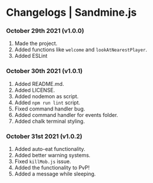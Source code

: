 # Changelogs | Sandmine.js

### October 29th 2021 (v1.0.0)

1. Made the project.
2. Added functions like `welcome` and `lookAtNearestPlayer`.
3. Added ESLint

### October 30th 2021 (v1.0.1)

1. Added README.md.
2. Added LICENSE.
3. Added nodemon as script.
4. Added `npm run lint` script.
5. Fixed command handler bug.
6. Added command handler for events folder.
7. Added chalk terminal styling.

### October 31st 2021 (v1.0.2)

1. Added auto-eat functionality.
2. Added better warning systems.
3. Fixed `killMob.js` issue.
4. Added the functionality to PvP!
5. Added a message while sleeping.